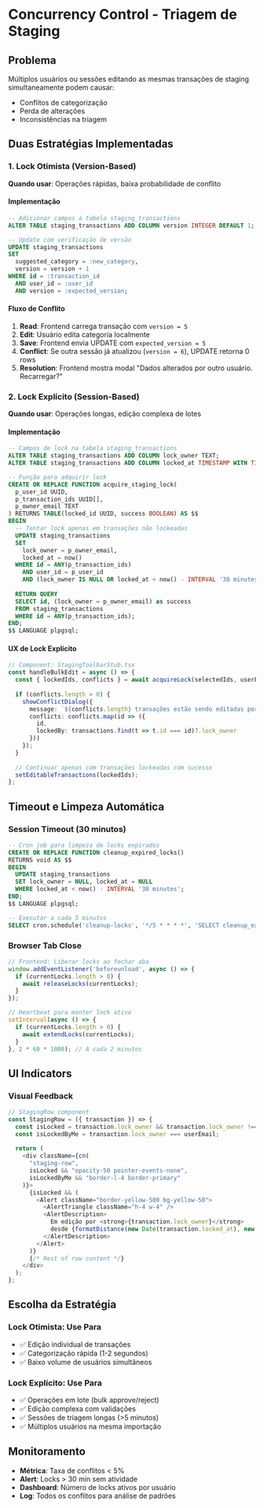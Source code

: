 # Concurrency Control - Triagem de Staging

## Problema
Múltiplos usuários ou sessões editando as mesmas transações de staging simultaneamente podem causar:
- Conflitos de categorização
- Perda de alterações
- Inconsistências na triagem

## Duas Estratégias Implementadas

### 1. Lock Otimista (Version-Based)
**Quando usar**: Operações rápidas, baixa probabilidade de conflito

#### Implementação
```sql
-- Adicionar campos à tabela staging_transactions
ALTER TABLE staging_transactions ADD COLUMN version INTEGER DEFAULT 1;

-- Update com verificação de versão
UPDATE staging_transactions 
SET 
  suggested_category = :new_category,
  version = version + 1
WHERE id = :transaction_id 
  AND user_id = :user_id 
  AND version = :expected_version;
```

#### Fluxo de Conflito
1. **Read**: Frontend carrega transação com `version = 5`
2. **Edit**: Usuário edita categoria localmente  
3. **Save**: Frontend envia UPDATE com `expected_version = 5`
4. **Conflict**: Se outra sessão já atualizou (`version = 6`), UPDATE retorna 0 rows
5. **Resolution**: Frontend mostra modal "Dados alterados por outro usuário. Recarregar?"

### 2. Lock Explícito (Session-Based)
**Quando usar**: Operações longas, edição complexa de lotes

#### Implementação
```sql
-- Campos de lock na tabela staging_transactions
ALTER TABLE staging_transactions ADD COLUMN lock_owner TEXT;
ALTER TABLE staging_transactions ADD COLUMN locked_at TIMESTAMP WITH TIME ZONE;

-- Função para adquirir lock
CREATE OR REPLACE FUNCTION acquire_staging_lock(
  p_user_id UUID,
  p_transaction_ids UUID[],
  p_owner_email TEXT
) RETURNS TABLE(locked_id UUID, success BOOLEAN) AS $$
BEGIN
  -- Tentar lock apenas em transações não lockeadas
  UPDATE staging_transactions 
  SET 
    lock_owner = p_owner_email,
    locked_at = now()
  WHERE id = ANY(p_transaction_ids)
    AND user_id = p_user_id
    AND (lock_owner IS NULL OR locked_at < now() - INTERVAL '30 minutes');  -- Timeout automático
    
  RETURN QUERY
  SELECT id, (lock_owner = p_owner_email) as success 
  FROM staging_transactions 
  WHERE id = ANY(p_transaction_ids);
END;
$$ LANGUAGE plpgsql;
```

#### UX de Lock Explícito
```typescript
// Component: StagingToolbarStub.tsx
const handleBulkEdit = async () => {
  const { lockedIds, conflicts } = await acquireLock(selectedIds, userEmail);
  
  if (conflicts.length > 0) {
    showConflictDialog({
      message: `${conflicts.length} transações estão sendo editadas por outros usuários`,
      conflicts: conflicts.map(id => ({ 
        id, 
        lockedBy: transactions.find(t => t.id === id)?.lock_owner 
      }))
    });
  }
  
  // Continuar apenas com transações lockeadas com sucesso
  setEditableTransactions(lockedIds);
};
```

## Timeout e Limpeza Automática

### Session Timeout (30 minutos)
```sql
-- Cron job para limpeza de locks expirados
CREATE OR REPLACE FUNCTION cleanup_expired_locks() 
RETURNS void AS $$
BEGIN
  UPDATE staging_transactions 
  SET lock_owner = NULL, locked_at = NULL
  WHERE locked_at < now() - INTERVAL '30 minutes';
END;
$$ LANGUAGE plpgsql;

-- Executar a cada 5 minutos
SELECT cron.schedule('cleanup-locks', '*/5 * * * *', 'SELECT cleanup_expired_locks();');
```

### Browser Tab Close
```typescript
// Frontend: Liberar locks ao fechar aba
window.addEventListener('beforeunload', async () => {
  if (currentLocks.length > 0) {
    await releaseLocks(currentLocks);
  }
});

// Heartbeat para manter lock ativo
setInterval(async () => {
  if (currentLocks.length > 0) {
    await extendLocks(currentLocks);
  }
}, 2 * 60 * 1000); // A cada 2 minutos
```

## UI Indicators

### Visual Feedback
```typescript
// StagingRow component
const StagingRow = ({ transaction }) => {
  const isLocked = transaction.lock_owner && transaction.lock_owner !== userEmail;
  const isLockedByMe = transaction.lock_owner === userEmail;
  
  return (
    <div className={cn(
      "staging-row",
      isLocked && "opacity-50 pointer-events-none",
      isLockedByMe && "border-l-4 border-primary"
    )}>
      {isLocked && (
        <Alert className="border-yellow-500 bg-yellow-50">
          <AlertTriangle className="h-4 w-4" />
          <AlertDescription>
            Em edição por <strong>{transaction.lock_owner}</strong> 
            desde {formatDistance(new Date(transaction.locked_at), new Date())}
          </AlertDescription>
        </Alert>
      )}
      {/* Rest of row content */}
    </div>
  );
};
```

## Escolha da Estratégia

### Lock Otimista: Use Para
- ✅ Edição individual de transações
- ✅ Categorização rápida (1-2 segundos)
- ✅ Baixo volume de usuários simultâneos

### Lock Explícito: Use Para  
- ✅ Operações em lote (bulk approve/reject)
- ✅ Edição complexa com validações
- ✅ Sessões de triagem longas (>5 minutos)
- ✅ Múltiplos usuários na mesma importação

## Monitoramento
- **Métrica**: Taxa de conflitos < 5%
- **Alert**: Locks > 30 min sem atividade
- **Dashboard**: Número de locks ativos por usuário
- **Log**: Todos os conflitos para análise de padrões